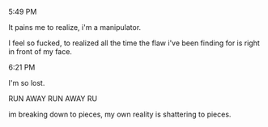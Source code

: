 5:49 PM

It pains me to realize, i'm a manipulator.

I feel so fucked, to realized all the time the flaw i've been finding for is right in front of my face.

6:21 PM

I'm so lost.

RUN AWAY RUN AWAY RU

im breaking down to pieces, my own reality is shattering to pieces.